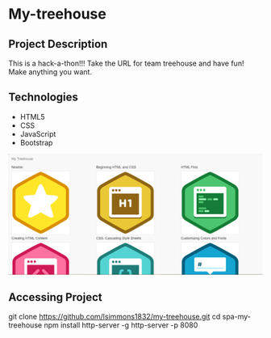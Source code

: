 # My-treehouse

## Project Description

This is a hack-a-thon!!! Take the URL for team treehouse and have fun!  Make anything you want.

## Technologies

- HTML5
- CSS
- JavaScript
- Bootstrap


![Blog Screengrab](https://raw.githubusercontent.com/lsimmons1832/my-treehouse/98ab1bcae2ac41f33d0a5d9494b17ae4d4bd3f5b/Capture.PNG)

## Accessing Project
git clone https://github.com/lsimmons1832/my-treehouse.git
cd spa-my-treehouse
npm install http-server -g
http-server -p 8080